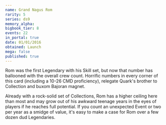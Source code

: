 ```yaml
---
name: Grand Nagus Rom
rarity: 5
series: ds9
memory_alpha:
bigbook_tier: 8
events: 22
in_portal: true
date: 01/01/2016
obtained: Launch
mega: false
published: true
---
```


Rom was the first Legendary with his Skill set, but now that number has ballooned with the overall crew count. Horrific numbers in every corner of this card (including a 10-26 CMD proficiency), relegate Quark's brother to Collection and buxom Bajoran magnet.

Already with a rock-solid set of Collections, Rom has a higher ceiling here than most and may grow out of his awkward teenage years in the eyes of players if he reaches full potential. If you count an unexpected Event or two per year as a smidge of value, it's easy to make a case for Rom over a few dozen dud Legendaries.
